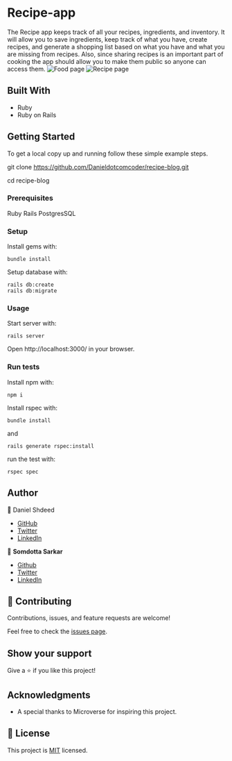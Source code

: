# Recipe-app


The Recipe app keeps track of all your recipes, ingredients, and inventory. It will allow you to save ingredients, keep track of what you have, create recipes, and generate a shopping list based on what you have and what you are missing from recipes. Also, since sharing recipes is an important part of cooking the app should allow you to make them public so anyone can access them.
![Food page](https://user-images.githubusercontent.com/84907743/157629554-0b22b91f-88a4-4f6c-a263-034bcb0f0c6e.PNG)
![Recipe page](https://user-images.githubusercontent.com/84907743/157629672-230e5762-be13-4d2d-b2df-406b98d30dd7.PNG)

## Built With

- Ruby
- Ruby on Rails

## Getting Started

To get a local copy up and running follow these simple example steps.

git clone https://github.com/Danieldotcomcoder/recipe-blog.git

cd recipe-blog

### Prerequisites

Ruby
Rails
PostgresSQL

### Setup

Install gems with:

```
bundle install
```

Setup database with:

```
rails db:create
rails db:migrate
```

### Usage

Start server with:

```
rails server
```

Open http://localhost:3000/ in your browser.

### Run tests

Install npm with:

```
npm i
```

Install rspec with:

```
bundle install
```

and

```
rails generate rspec:install
```

run the test with:

```
rspec spec
```

## Author
👤 Daniel Shdeed

- [GitHub](https://github.com/Danieldotcomcoder)
- [Twitter](https://twitter.com/DannyDotcoder)
- [LinkedIn](https://www.linkedin.com/in/daniel-shdeed-832b03115/)

👤 **Somdotta Sarkar**

- [Github](https://github.com/Somdotta07)
- [Twitter](https://github.com/Somdotta07)
- [LinkedIn](https://linkedin.com/in/somdottasarkar)


## 🤝 Contributing

Contributions, issues, and feature requests are welcome!

Feel free to check the [issues page](https://github.com/Somdotta07/My-Blog-App/issues).

## Show your support

Give a ⭐️ if you like this project!

## Acknowledgments

- A special thanks to Microverse for inspiring this project. 

## 📝 License

This project is [MIT](./LICENCE) licensed.
